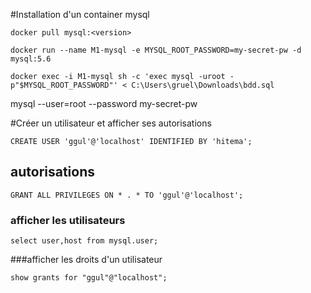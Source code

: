 #Installation d'un container mysql 

`docker pull mysql:<version>`

`docker run --name M1-mysql -e MYSQL_ROOT_PASSWORD=my-secret-pw -d mysql:5.6`

`docker exec -i M1-mysql sh -c 'exec mysql -uroot -p"$MYSQL_ROOT_PASSWORD"' < C:\Users\gruel\Downloads\bdd.sql`

mysql  --user=root --password my-secret-pw

#Créer un utilisateur et afficher ses autorisations 

`CREATE USER 'ggul'@'localhost' IDENTIFIED BY 'hitema';`

## autorisations 

`GRANT ALL PRIVILEGES ON * . * TO 'ggul'@'localhost';`

### afficher les utilisateurs

`select user,host from mysql.user;`

###afficher les droits d'un utilisateur 

`show grants for "ggul"@"localhost";`